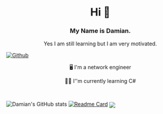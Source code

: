 <h1 align="center"> Hi 👋 </h1>
<h3 align="center"> My Name is Damian. </h3>
<p align="center"> Yes I am still learning but I am very motivated.</p>


[![Github](https://img.shields.io/github/followers/Scherlda?label=Follow&style=social)](https://github.com/scherlda)


<p align="center"> 🖥️ I'm a network engineer</p>
<p align="center"> 🧑‍💻 I''m currently learning C#</p></br>
<p ali

![Damian's GitHub stats](https://github-readme-stats.vercel.app/api?username=Scherlda&show_icons=true&theme=radical)
[![Readme Card](https://github-readme-stats.vercel.app/api/pin/?username=scherlda&repo=sw_developer_2021_damian)](https://github.com/Scherlda/sw_developer_2021_damian)
<a href="https://github.com/anuraghazra/github-readme-stats">
  <img align="center" src="https://github-readme-stats.vercel.app/api/pin/?username=Scherlda&show_icons=true&theme=radical" />
</a>
<!--[![Top Langs](https://github-readme-stats.vercel.app/api/top-langs/?username=scherlda)](https://github.com/Scherlda)-->

